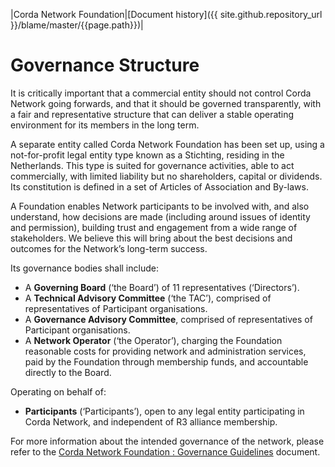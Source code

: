 |Corda Network Foundation|[Document history]({{ site.github.repository_url }}/blame/master/{{page.path}})|

Governance Structure
====================

It is critically important that a commercial entity should not control Corda Network going forwards, and that it should 
be governed transparently, with a fair and representative structure that can deliver a stable operating environment for 
its members in the long term.

A separate entity called Corda Network Foundation has been set up, using a not-for-profit legal entity type known as a 
Stichting, residing in the Netherlands. This type is suited for governance activities, able to act commercially, with 
limited liability but no shareholders, capital or dividends. Its constitution is defined in a set of Articles of 
Association and By-laws.

A Foundation enables Network participants to be involved with, and also understand, how decisions are made (including 
around issues of identity and permission), building trust and engagement from a wide range of stakeholders. We believe 
this will bring about the best decisions and outcomes for the Network’s long-term success. 

Its governance bodies shall include:

- A **Governing Board** (‘the Board’) of 11 representatives (‘Directors’). 
- A **Technical Advisory Committee** (‘the TAC’), comprised of representatives of Participant organisations. 
- A **Governance Advisory Committee**, comprised of representatives of Participant organisations. 
- A **Network Operator** (‘the Operator’), charging the Foundation reasonable costs for providing network and administration 
services, paid by the Foundation through membership funds, and accountable directly to the Board.

Operating on behalf of:

- **Participants** (‘Participants’), open to any legal entity participating in Corda Network, and independent of R3 
alliance membership.

For more information about the intended governance of the network, please refer to the [Corda Network Foundation : 
Governance Guidelines](governance-guidelines.md) document.
